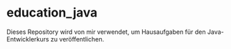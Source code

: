 # education_java
Dieses Repository wird von mir verwendet, um Hausaufgaben für den Java-Entwicklerkurs zu veröffentlichen.
